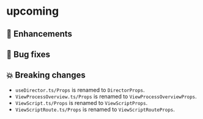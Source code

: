 # upcoming

## :tada: Enhancements

## :bug: Bug fixes

## :boom: Breaking changes

- `useDirector.ts/Props` is renamed to `DirectorProps`.
- `ViewProcessOverview.ts/Props` is renamed to `ViewProcessOverviewProps`.
- `ViewScript.ts/Props` is renamed to `ViewScriptProps`.
- `ViewScriptRoute.ts/Props` is renamed to `ViewScriptRouteProps`.
